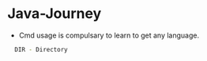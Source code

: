 # Java-Journey
- Cmd usage is compulsary to learn to get any language.
```bash
  DIR - Directory
```
